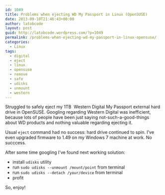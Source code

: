 ```yaml
---
id: 1049
title: Problems when ejecting WD My Passport in Linux (OpenSUSE)
date: 2013-09-10T21:46:43+00:00
author: latobcode
layout: post
guid: http://latobcode.wordpress.com/?p=1049
permalink: /problems-when-ejecting-wd-my-passport-in-linux-opensuse/
categories:
  - Linux
tags:
  - digital
  - eject
  - linux
  - opensuse
  - remove
  - safe
  - udisks
  - unmount
  - western
---
```

Struggled to safely eject my 1TB  Western Digital My Passport external hard drive in OpenSUSE. Googling regarding Western Digital was inefficient, because lots of people have been just saying not-such-a-good-things about WD products and nothing valuable regarding ejecting it.

Usual `eject` command had no success: hard drive continued to spin. I've even upgraded firmware to 1.49 on my Windows 7 machine at work. No succcess.

After some time googling I've found next working solution:

  * install `udisks` utility
  * run `sudo udisks --unmount /mount/point` from terminal
  * run `sudo udisks --detach /your/device` from terminal
  * profit

So, enjoy!